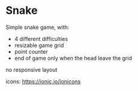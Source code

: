 # Snake


Simple snake game, with:
 - 4 different difficulties
 - resizable game grid
 - point counter
 - end of game only when the head leave the grid


no responsive layout



icons: https://ionic.io/ionicons
